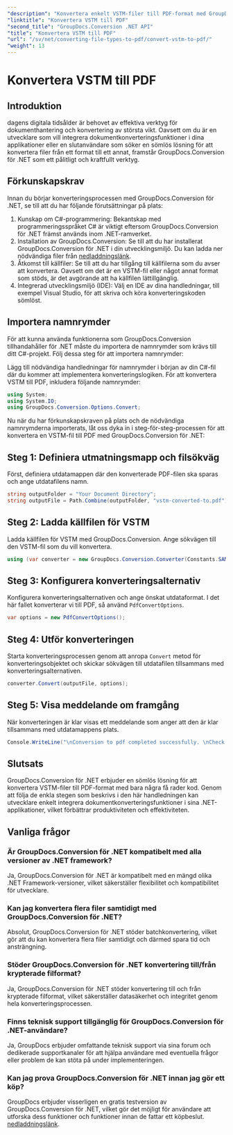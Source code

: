 ```yaml
---
"description": "Konvertera enkelt VSTM-filer till PDF-format med GroupDocs.Conversion för .NET. Effektivisera din dokumenthanteringsprocess med lätthet."
"linktitle": "Konvertera VSTM till PDF"
"second_title": "GroupDocs.Conversion .NET API"
"title": "Konvertera VSTM till PDF"
"url": "/sv/net/converting-file-types-to-pdf/convert-vstm-to-pdf/"
"weight": 13
---
```


# Konvertera VSTM till PDF

## Introduktion
dagens digitala tidsålder är behovet av effektiva verktyg för dokumenthantering och konvertering av största vikt. Oavsett om du är en utvecklare som vill integrera dokumentkonverteringsfunktioner i dina applikationer eller en slutanvändare som söker en sömlös lösning för att konvertera filer från ett format till ett annat, framstår GroupDocs.Conversion för .NET som ett pålitligt och kraftfullt verktyg.
## Förkunskapskrav
Innan du börjar konverteringsprocessen med GroupDocs.Conversion för .NET, se till att du har följande förutsättningar på plats:
1. Kunskap om C#-programmering: Bekantskap med programmeringsspråket C# är viktigt eftersom GroupDocs.Conversion för .NET främst används inom .NET-ramverket.
2. Installation av GroupDocs.Conversion: Se till att du har installerat GroupDocs.Conversion för .NET i din utvecklingsmiljö. Du kan ladda ner nödvändiga filer från [nedladdningslänk](https://releases.groupdocs.com/conversion/net/).
3. Åtkomst till källfiler: Se till att du har tillgång till källfilerna som du avser att konvertera. Oavsett om det är en VSTM-fil eller något annat format som stöds, är det avgörande att ha källfilen lättillgänglig.
4. Integrerad utvecklingsmiljö (IDE): Välj en IDE av dina handledningar, till exempel Visual Studio, för att skriva och köra konverteringskoden sömlöst.

## Importera namnrymder
För att kunna använda funktionerna som GroupDocs.Conversion tillhandahåller för .NET måste du importera de namnrymder som krävs till ditt C#-projekt. Följ dessa steg för att importera namnrymder:

Lägg till nödvändiga handledningar för namnrymder i början av din C#-fil där du kommer att implementera konverteringslogiken. För att konvertera VSTM till PDF, inkludera följande namnrymder:
```csharp
using System;
using System.IO;
using GroupDocs.Conversion.Options.Convert;
```

Nu när du har förkunskapskraven på plats och de nödvändiga namnrymderna importerats, låt oss dyka in i steg-för-steg-processen för att konvertera en VSTM-fil till PDF med GroupDocs.Conversion för .NET:
## Steg 1: Definiera utmatningsmapp och filsökväg
Först, definiera utdatamappen där den konverterade PDF-filen ska sparas och ange utdatafilens namn.
```csharp
string outputFolder = "Your Document Directory";
string outputFile = Path.Combine(outputFolder, "vstm-converted-to.pdf");
```
## Steg 2: Ladda källfilen för VSTM
Ladda källfilen för VSTM med GroupDocs.Conversion. Ange sökvägen till den VSTM-fil som du vill konvertera.
```csharp
using (var converter = new GroupDocs.Conversion.Converter(Constants.SAMPLE_VSTM))
```
## Steg 3: Konfigurera konverteringsalternativ
Konfigurera konverteringsalternativen och ange önskat utdataformat. I det här fallet konverterar vi till PDF, så använd `PdfConvertOptions`.
```csharp
var options = new PdfConvertOptions();
```
## Steg 4: Utför konverteringen
Starta konverteringsprocessen genom att anropa `Convert` metod för konverteringsobjektet och skickar sökvägen till utdatafilen tillsammans med konverteringsalternativen.
```csharp
converter.Convert(outputFile, options);
```
## Steg 5: Visa meddelande om framgång
När konverteringen är klar visas ett meddelande som anger att den är klar tillsammans med utdatamappens plats.
```csharp
Console.WriteLine("\nConversion to pdf completed successfully. \nCheck output in {0}", outputFolder);
```

## Slutsats
GroupDocs.Conversion för .NET erbjuder en sömlös lösning för att konvertera VSTM-filer till PDF-format med bara några få rader kod. Genom att följa de enkla stegen som beskrivs i den här handledningen kan utvecklare enkelt integrera dokumentkonverteringsfunktioner i sina .NET-applikationer, vilket förbättrar produktiviteten och effektiviteten.
## Vanliga frågor
### Är GroupDocs.Conversion för .NET kompatibelt med alla versioner av .NET framework?
Ja, GroupDocs.Conversion för .NET är kompatibelt med en mängd olika .NET Framework-versioner, vilket säkerställer flexibilitet och kompatibilitet för utvecklare.
### Kan jag konvertera flera filer samtidigt med GroupDocs.Conversion för .NET?
Absolut, GroupDocs.Conversion för .NET stöder batchkonvertering, vilket gör att du kan konvertera flera filer samtidigt och därmed spara tid och ansträngning.
### Stöder GroupDocs.Conversion för .NET konvertering till/från krypterade filformat?
Ja, GroupDocs.Conversion för .NET stöder konvertering till och från krypterade filformat, vilket säkerställer datasäkerhet och integritet genom hela konverteringsprocessen.
### Finns teknisk support tillgänglig för GroupDocs.Conversion för .NET-användare?
Ja, GroupDocs erbjuder omfattande teknisk support via sina forum och dedikerade supportkanaler för att hjälpa användare med eventuella frågor eller problem de kan stöta på under implementeringen.
### Kan jag prova GroupDocs.Conversion för .NET innan jag gör ett köp?
GroupDocs erbjuder visserligen en gratis testversion av GroupDocs.Conversion för .NET, vilket gör det möjligt för användare att utforska dess funktioner och funktioner innan de fattar ett köpbeslut. [nedladdningslänk](https://releases.groupdocs.com/conversion/net/).